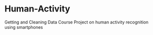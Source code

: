 # Human-Activity
Getting and Cleaning Data Course Project on human activity recognition using smartphones
